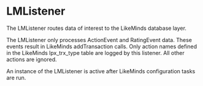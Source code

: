 # LMListener

The LMListener routes data of interest to the LikeMinds database layer.

The LMListener only processes ActionEvent and RatingEvent data. These events result in LikeMinds addTransaction calls. Only action names defined in the LikeMinds lpx\_trx\_type table are logged by this listener. All other actions are ignored.

An instance of the LMListener is active after LikeMinds configuration tasks are run.


